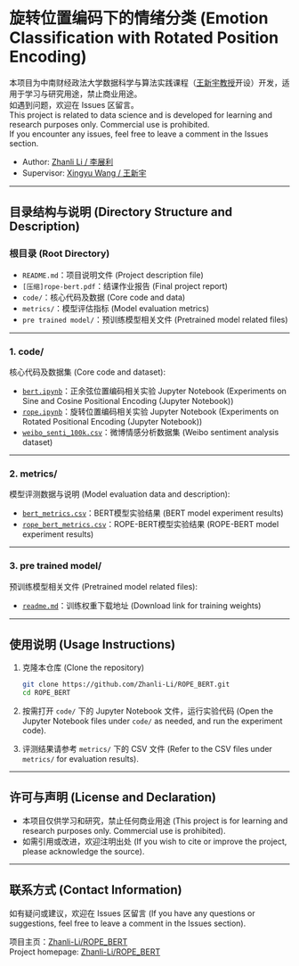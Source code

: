 # 旋转位置编码下的情绪分类 (Emotion Classification with Rotated Position Encoding)

本项目为中南财经政法大学数据科学与算法实践课程（[王新宇教授](https://wls.zuel.edu.cn/2022/0517/c3776a299072/page.htm)开设）开发，适用于学习与研究用途，禁止商业用途。  
如遇到问题，欢迎在 Issues 区留言。  
This project is related to data science and is developed for learning and research purposes only. Commercial use is prohibited.  
If you encounter any issues, feel free to leave a comment in the Issues section.


- Author: [Zhanli Li / 李展利](https://zhanli-li.github.io/)
- Supervisor: [Xingyu Wang / 王新宇](https://wls.zuel.edu.cn/2022/0517/c3776a299072/page.htm)

---

## 目录结构与说明 (Directory Structure and Description)

### 根目录 (Root Directory)
- `README.md`：项目说明文件 (Project description file)
- `[压缩]rope-bert.pdf`：结课作业报告 (Final project report)
- `code/`：核心代码及数据 (Core code and data)
- `metrics/`：模型评估指标 (Model evaluation metrics)
- `pre trained model/`：预训练模型相关文件 (Pretrained model related files)

---

### 1. code/
核心代码及数据集 (Core code and dataset):

- [`bert.ipynb`](code/bert.ipynb)：正余弦位置编码相关实验 Jupyter Notebook (Experiments on Sine and Cosine Positional Encoding (Jupyter Notebook))
- [`rope.ipynb`](code/rope.ipynb)：旋转位置编码相关实验 Jupyter Notebook (Experiments on Rotated Positional Encoding (Jupyter Notebook))
- [`weibo_senti_100k.csv`](code/weibo_senti_100k.csv)：微博情感分析数据集 (Weibo sentiment analysis dataset)

---

### 2. metrics/
模型评测数据与说明 (Model evaluation data and description):

- [`bert_metrics.csv`](metrics/bert_metrics.csv)：BERT模型实验结果 (BERT model experiment results)
- [`rope_bert_metrics.csv`](metrics/rope_bert_metrics.csv)：ROPE-BERT模型实验结果 (ROPE-BERT model experiment results)

---

### 3. pre trained model/
预训练模型相关文件 (Pretrained model related files):

- [`readme.md`](pre%20trained%20model/readme.md)：训练权重下载地址 (Download link for training weights)

---

## 使用说明 (Usage Instructions)

1. 克隆本仓库 (Clone the repository)
    ```bash
    git clone https://github.com/Zhanli-Li/ROPE_BERT.git
    cd ROPE_BERT
    ```

2. 按需打开 `code/` 下的 Jupyter Notebook 文件，运行实验代码 (Open the Jupyter Notebook files under `code/` as needed, and run the experiment code).
3. 评测结果请参考 `metrics/` 下的 CSV 文件 (Refer to the CSV files under `metrics/` for evaluation results).

---

## 许可与声明 (License and Declaration)

- 本项目仅供学习和研究，禁止任何商业用途 (This project is for learning and research purposes only. Commercial use is prohibited).
- 如需引用或改进，欢迎注明出处 (If you wish to cite or improve the project, please acknowledge the source).

---

## 联系方式 (Contact Information)

如有疑问或建议，欢迎在 Issues 区留言 (If you have any questions or suggestions, feel free to leave a comment in the Issues section).

项目主页：[Zhanli-Li/ROPE_BERT](https://github.com/Zhanli-Li/ROPE_BERT)  
Project homepage: [Zhanli-Li/ROPE_BERT](https://github.com/Zhanli-Li/ROPE_BERT)
